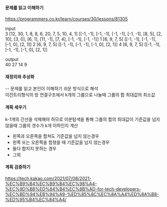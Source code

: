 #### 문제를 읽고 이해하기
https://programmers.co.kr/learn/courses/30/lessons/81305

input</br>
3	[12, 30, 1, 8, 8, 6, 20, 7, 5, 10, 4, 1]	[[-1, -1], [-1, -1], [-1, -1], [-1, -1], [8, 5], [2, 10], [3, 0], [6, 1], [11, -1], [7, 4], [-1, -1], [-1, -1]]
1	[6, 9, 7, 5]	[[-1, -1], [-1, -1], [-1, 0], [2, 1]]
2	[6, 9, 7, 5]	[[-1, -1], [-1, -1], [-1, 0], [2, 1]]
4	[6, 9, 7, 5]	[[-1, -1], [-1, -1], [-1, 0], [2, 1]]

output</br>
40
27
14
9
 
#### 재정의와 추상화<br>
-- 문제를 읽고 본인이 이해하기 쉬운 방식으로 해석<br>
이진트리형식의 방 연결구조에서 k개의 그룹으로 나눌때 그룹의 합 최대값의 최소값

#### 계획 세우기<br>
k-1개의 간선을 삭제해야 하므로 
이분탐색을 통해 그룹의 합의 최대값이 기준값을 넘지 않을때 그룹의 갯수가 k개 이하인지 계산
- 왼쪽과 오른쪽을 합쳐도 기준값을 넘지 않는경우
- 왼쪽 또는 오른쪽을 합쳤을 때 기준값을 넘지 않는경우
- 둘다 합치지 못하는 경우
- 그외

#### 계획 검증하기
https://tech.kakao.com/2021/07/08/2021-%EC%B9%B4%EC%B9%B4%EC%98%A4-%EC%9D%B8%ED%84%B4%EC%8B%AD-for-tech-developers-%EC%BD%94%EB%94%A9-%ED%85%8C%EC%8A%A4%ED%8A%B8-%ED%95%B4%EC%84%A4/
